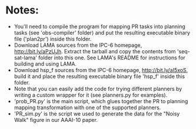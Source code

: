 # Notes:

- You'll need to compile the program for mapping PR tasks into planning tasks (see 'obs-compiler' folder) and put the resulting executable binary file ('plan2pr') inside this folder.
- Download LAMA sources from the IPC-6 homepage, http://bit.ly/aPzUJh. Extract the tarball and copy the contents from 'seq-sat-lama' folder into this one. See LAMA's README for instructions for building and using LAMA.
- Download hsp_f sources from the IPC-6 homepage, http://bit.ly/aI5xoS, build it and place the resulting executable binary file 'hsp_f' inside this folder.
- Note that you can easily add the code for trying different planners by writing a custom wrapper for it (see planners.py for examples).
- 'prob_PR.py' is the main script, which glues together the PR to planning mapping transformation with one of the supported planners.
- 'PR_sim.py' is the script we used to generate the data for the "Noisy Walk" figure in our AAAI-10 paper.
